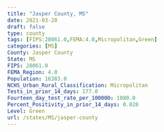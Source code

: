```yaml
---
title: "Jasper County, MS"
date: 2021-03-28
draft: false
type: county
tags: [FIPS:28061.0,FEMA:4.0,Micropolitan,Green]
categories: [MS]
County: Jasper County
State: MS
FIPS: 28061.0
FEMA_Region: 4.0
Population: 16383.0
NCHS_Urban_Rural_Classification: Micropolitan
Tests_in_prior_14_days: 177.0
Fourteen_day_test_rate_per_100000: 1080.0
Percent_Positivity_in_prior_14_days: 0.028
Level: Green
url: /states/MS/jasper-county
---
```



